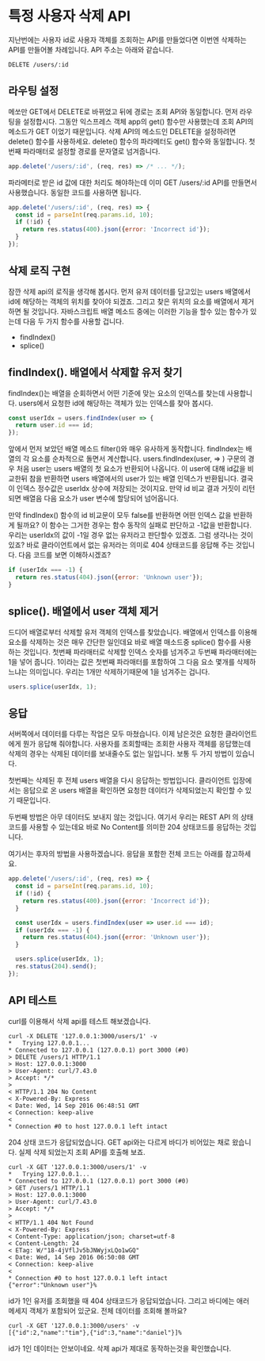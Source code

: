 특정 사용자 삭제 API
================

지난번에는 사용자 id로 사용자 객체를 조회하는 API를 만들었다면 이번엔 삭제하는 API를 만들어볼 차례입니다. API 주소는 아래와 같습니다.

```
DELETE /users/:id
```

## 라우팅 설정

메쏘만 GET에서 DELETE로 바뀌었고 뒤에 경로는 조회 API와 동일합니다. 먼저 라우팅을 설정합시다. 그동안 익스프레스 객체 app의 get() 함수만 사용했는데 조회 API의 메소드가 GET 이었기 때문입니다. 삭제 API의 메소드인 DELETE을 설정하려면 delete() 함수를 사용하세요. delete() 함수의 파라메터도 get() 함수와 동일합니다. 첫번째 파라매터로 설정할 경로를 문자열로 넘겨줍니다.

```javascript
app.delete('/users/:id', (req, res) => /* ... */);
```

파라메터로 받은 id 값에 대한 처리도 해야하는데 이미 GET /users/:id API를 만들면서 사용했습니다. 동일한 코드를 사용하면 됩니다.

```javascript
app.delete('/users/:id', (req, res) => {
  const id = parseInt(req.params.id, 10);
  if (!id) {
    return res.status(400).json({error: 'Incorrect id'});
  }
});
```


## 삭제 로직 구현

잠깐 삭제 api의 로직을 생각해 봅시다. 먼저 유저 데이터를 담고있는 users 배열에서 id에 해당하는 객체의 위치를 찾아야 되겠죠. 그리고 찾은 위치의 요소를 배열에서 제거하면 될 것입니다. 자바스크립트 배열 메소드 중에는 이러한 기능을 할수 있는 함수가 있는데 다음 두 가지 함수를 사용할 겁니다.

* findIndex()
* splice()


## findIndex(). 배열에서 삭제할 유저 찾기

findIndex()는 배열을 순회하면서 어떤 기준에 맞는 요소의 인덱스를 찾는데 사용합니다. users에서 요청한 id에 해당하는 객체가 있는 인덱스를 찾아 봅시다.

```javascript
const userIdx = users.findIndex(user => {
  return user.id === id;
});
```

앞에서 먼저 보았던 배열 메소드 filter()와 매우 유사하게 동작합니다. findIndex는 배열의 각 요소를 순차적으로 돌면서 계산합니다. users.findIndex(user, => ) 구문의 경우 처음 user는 users 배열의 첫 요소가 반환되어 나옵니다. 이 user에 대해 id값을 비교한뒤 참을 반환하면 users 배열에서의 user가 있는 배열 인덱스가 반환됩니다. 결국 이 인덱스 정수값은 userIdx 상수에 저장되는 것이지요. 만약 id 비교 결과 거짓이 리턴되면 배열음 다음 요소가 user 변수에 할당되어 넘어옵니다.

만약 findIndex() 함수의 id 비교문이 모두 false를 반환하면 어떤 인덱스 값을 반환하게 될까요? 이 함수는 그거한 경우는 함수 동작의 실패로 판단하고 -1값을 반환합니다. 우리는 userIdx의 값이 -1일 경우 없는 유저라고 판단할수 있겠죠. 그럼 생각나는 것이 있죠? 바로 클라이언트에서 없는 유저라는 의미로 404 상태코드를 응답해 주는 것입니다. 다음 코드를 보면 이해하시겠죠?

```javascript
if (userIdx === -1) {
  return res.status(404).json({error: 'Unknown user'});
}
```

## splice(). 배열에서 user 객체 제거

드디어 배열로부터 삭제할 유저 객체의 인덱스를 찾았습니다. 배열에서 인덱스를 이용해 요소를 삭제하는 것은 매우 간단한 일인데요 바로 배열 매소드중 splice() 함수를 사용하는 것입니다. 첫번째 파라매터로 삭제할 인덱스 숫자를 넘겨주고 두번째 파라매터에는 1을 넣어 줍니다. 1이라는 값은 첫번째 파라매터를 포함하여 그 다음 요소 몇개를 삭제하느냐는 의미입니다. 우리는 1개만 삭제하기때문에 1을 넘겨주는 겁니다.

```javascript
users.splice(userIdx, 1);
```

## 응답

서버쪽에서 데이터를 다루는 작업은 모두 마쳤습니다. 이제 남은것은 요청한 클라이언트에게 뭔가 응답해 줘야합니다. 사용자를 조회할때는 조회한 사용자 객체를 응답했는데 삭제의 경우는 삭제된 데이터를 보내줄수도 없는 일입니다. 보통 두 가지 방법이 있습니다.

첫번째는 삭제된 후 전체 users 배열을 다시 응답하는 방법입니다. 클라이언트 입장에서는 응답으로 온 users 배열을 확인하면 요청한 데이터가 삭제되었는지 확인할 수 있기 때문입니다.

두번째 방법은 아무 데이터도 보내지 않는 것입니다. 여기서 우리는 REST API 의 상태코드를 사용할 수 있는데요 바로 No Content를 의미한 204 상태코드를 응답하는 것입니다.

여기서는 후자의 방법을 사용하겠습니다. 응답을 포함한 전체 코드는 아래를 참고하세요.

```javascript
app.delete('/users/:id', (req, res) => {
  const id = parseInt(req.params.id, 10);
  if (!id) {
    return res.status(400).json({error: 'Incorrect id'});
  }

  const userIdx = users.findIndex(user => user.id === id);
  if (userIdx === -1) {
    return res.status(404).json({error: 'Unknown user'});
  }

  users.splice(userIdx, 1);
  res.status(204).send();
});
```

## API 테스트

curl를 이용해서 삭제 api를 테스트 해보겠습니다.

```
curl -X DELETE '127.0.0.1:3000/users/1' -v
*   Trying 127.0.0.1...
* Connected to 127.0.0.1 (127.0.0.1) port 3000 (#0)
> DELETE /users/1 HTTP/1.1
> Host: 127.0.0.1:3000
> User-Agent: curl/7.43.0
> Accept: */*
>
< HTTP/1.1 204 No Content
< X-Powered-By: Express
< Date: Wed, 14 Sep 2016 06:48:51 GMT
< Connection: keep-alive
<
* Connection #0 to host 127.0.0.1 left intact
```

204 상태 코드가 응답되었습니다. GET api와는 다르게 바디가 비어있는 채로 왔습니다. 실제 삭제 되었는지 조회 API를 호출해 보죠.

```
curl -X GET '127.0.0.1:3000/users/1' -v
*   Trying 127.0.0.1...
* Connected to 127.0.0.1 (127.0.0.1) port 3000 (#0)
> GET /users/1 HTTP/1.1
> Host: 127.0.0.1:3000
> User-Agent: curl/7.43.0
> Accept: */*
>
< HTTP/1.1 404 Not Found
< X-Powered-By: Express
< Content-Type: application/json; charset=utf-8
< Content-Length: 24
< ETag: W/"18-4jVflJv5bJNWyjxLQo1wGQ"
< Date: Wed, 14 Sep 2016 06:50:08 GMT
< Connection: keep-alive
<
* Connection #0 to host 127.0.0.1 left intact
{"error":"Unknown user"}%
```

id가 1인 유저를 조회했을 때 404 상태코드가 응답되었습니다. 그리고 바디에는 애러 메세지 객체가 포함되어 있군요. 전체 데이터를 조회해 볼까요?

```
curl -X GET '127.0.0.1:3000/users' -v
[{"id":2,"name":"tim"},{"id":3,"name":"daniel"}]%
```

id가 1인 데이터는 안보이네요. 삭제 api가 제대로 동작하는것을 확인했습니다.
